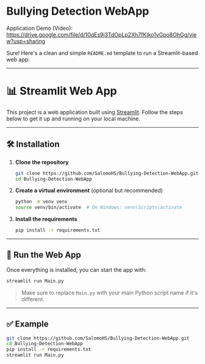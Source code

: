 # Bullying Detection WebApp
Application Demo (Video): https://drive.google.com/file/d/10qEs9j3TdOpLp2Xh7fKIko1vGpo8OhGg/view?usp=sharing

Sure! Here's a clean and simple `README.md` template to run a Streamlit-based web app:

---

# 📊 Streamlit Web App

This project is a web application built using [Streamlit](https://streamlit.io/). Follow the steps below to get it up and running on your local machine.

---

## 🛠️ Installation

1. **Clone the repository**
   ```bash
   git clone https://github.com/SalomoHS/Bullying-Detection-WebApp.git
   cd Bullying-Detection-WebApp
   ```

2. **Create a virtual environment** (optional but recommended)
   ```bash
   python -m venv venv
   source venv/bin/activate  # On Windows: venv\Scripts\activate
   ```

3. **Install the requirements**
   ```bash
   pip install -r requirements.txt
   ```

---

## 🚀 Run the Web App

Once everything is installed, you can start the app with:

```bash
streamlit run Main.py
```

> Make sure to replace `Main.py` with your main Python script name if it's different.

---

## ✅ Example

```bash
git clone https://github.com/SalomoHS/Bullying-Detection-WebApp.git
cd Bullying-Detection-WebApp
pip install -r requirements.txt
streamlit run Main.py
```
